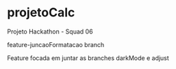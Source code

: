 # projetoCalc
Projeto Hackathon - Squad 06

feature-juncaoFormatacao branch

Feature focada em juntar as branches darkMode e adjust
